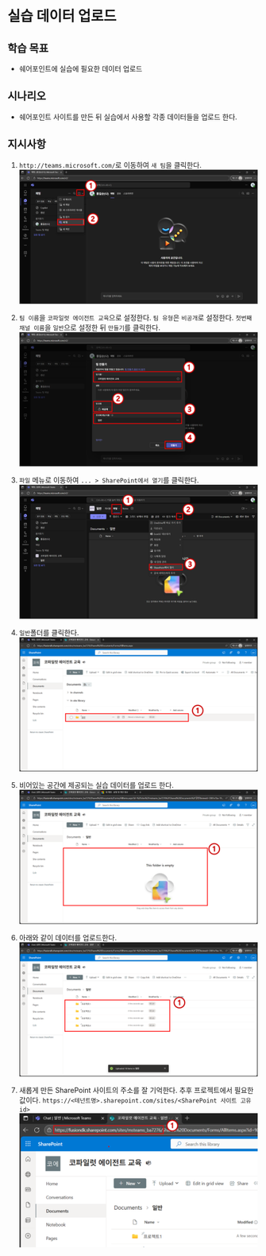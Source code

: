 # 실습 데이터 업로드

## 학습 목표
- 쉐어포인트에 실습에 필요한 데이터 업로드

## 시나리오
- 쉐어포인트 사이트를 만든 뒤 실습에서 사용할 각종 데이터들을 업로드 한다.

## 지시사항

1. `http://teams.microsoft.com/`로 이동하여 `새 팀`을 클릭한다.
![](../../imgs/00a-upload-data/01.PNG)

2. `팀 이름`을 `코파일럿 에이전트 교육`으로 설정한다. `팀 유형`은 `비공개`로 설정한다. `첫번째 채널 이름`을 `일반`으로 설정한 뒤 `만들기`를 클릭한다.
![](../../imgs/00a-upload-data/02.PNG)

3. `파일` 메뉴로 이동하여 `... > SharePoint에서 열기`를 클릭한다.
![](../../imgs/00a-upload-data/03.PNG)

4. `일반`폴더를 클릭한다.
![](../../imgs/00a-upload-data/04.PNG)

5. 비어있는 공간에 제공되는 실습 데이터를 업로드 한다.
![](../../imgs/00a-upload-data/05.PNG)

6. 아래와 같이 데이터를 업로드한다.
![](../../imgs/00a-upload-data/06.PNG)

7. 새롭게 만든 SharePoint 사이트의 주소를 잘 기억한다. 추후 프로젝트에서 필요한 값이다. `https://<테넌트명>.sharepoint.com/sites/<SharePoint 사이트 고유 id>`
![](../../imgs/00a-upload-data/07.PNG)
